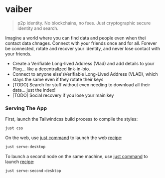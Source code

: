 # vaiber

> p2p identity. No blockchains, no fees. Just cryptographic secure identity and search.

Imagine a world where you can find data and people even when thei contact data chnages. Connect with your friends once and for all. Forever be connected, rotate and recover your identity, and never lose contact with your friends.

- Create a Verifiable Long-lived Address (Vlad) and add details to your Plog... like a decentralized link-in-bio.
- Connect to anyone else'sVerifiable Long-Lived Address (VLAD), which stays the same even if they rotate their keys 
- [TODO] Search for stuff without even needing to download all their data... just the index!
- [TODO] Social recovery if you lose your main key

### Serving The App

First, launch the Tailwindcss build process to compile the styles:

```bash
just css
```

On the web, use [just command](https://just.systems/man/en/) to launch the web [recipe](./justfile):

```bash
just serve-desktop
```


To launch a second node on the same machine, use [just command](https://just.systems) to launch [recipe](./justfile):

```bash
just serve-second-desktop
```
```
